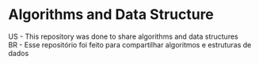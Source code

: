 # Algorithms and Data Structure
US - This repository was done to share algorithms and data structures<br>
BR - Esse repositório foi feito para compartilhar algoritmos e estruturas de dados
